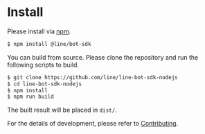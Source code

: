 # Install

Please install via [npm](https://www.npmjs.com/).

```bash
$ npm install @line/bot-sdk
```

You can build from source. Please clone the repository and run the following
scripts to build.

``` bash
$ git clone https://github.com/line/line-bot-sdk-nodejs
$ cd line-bot-sdk-nodejs
$ npm install
$ npm run build
```

The built result will be placed in `dist/`.

For the details of development, please refer to [Contributing](../CONTRIBUTING.md).
